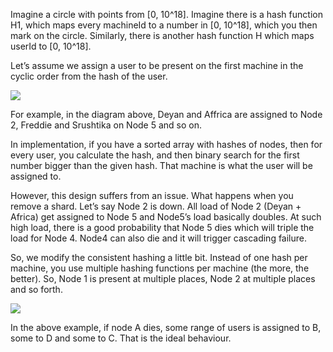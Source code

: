 
Imagine a circle with points from [0, 10^18]. Imagine there is a hash function H1, which maps every machineId to a number in [0, 10^18], which you then mark on the circle. Similarly, there is another hash function H which maps userId to [0, 10^18]. 

Let’s assume we assign a user to be present on the first machine in the cyclic order from the hash of the user. 

![](https://lh7-us.googleusercontent.com/6nmoS4MZRozZl3jE6mZbGVth7HqrMpMs2orSjt1DaqRKBfnXUTqLtUE3dba3A5JDd-ONcDEtdXxwFc0BXW7MIJInODDfcdQZU0YJo0FTuA7pTeWCVKAF7v_hYWurVB-ogkx6pWzC8zChmUrEsGIgc-A)

  
  

For example, in the diagram above, Deyan and Affrica are assigned to Node 2, Freddie and Srushtika on Node 5 and so on. 

In implementation, if you have a sorted array with hashes of nodes, then for every user, you calculate the hash, and then binary search for the first number bigger than the given hash. That machine is what the user will be assigned to. 

However, this design suffers from an issue. What happens when you remove a shard. Let’s say Node 2 is down. All load of Node 2 (Deyan + Africa) get assigned to Node 5 and Node5’s load basically doubles. At such high load, there is a good probability that Node 5 dies which will triple the load for Node 4. Node4 can also die and it will trigger cascading failure. 

So, we modify the consistent hashing a little bit. Instead of one hash per machine, you use multiple hashing functions per machine (the more, the better). So, Node 1 is present at multiple places, Node 2 at multiple places and so forth. 

  

![](https://lh7-us.googleusercontent.com/DtAkV-qMg7a2qlCxCF-Hn8kupbf3vh5lSDY4zfzhep6NvaJJVsw2tbVCcTbhNdlAoeYpfnzAZFwW122m3ejty4iOB3GRtLvz2Em8tWjXPbeiw3c7wQEtow4n3DXcH6p6czDah0uX_ToMCWVzNUCeGBs)

  

In the above example, if node A dies, some range of users is assigned to B, some to D and some to C. That is the ideal behaviour.
